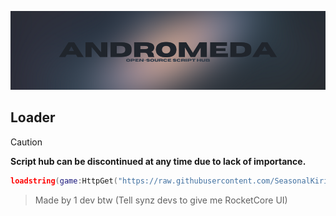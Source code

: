 ![Banner](https://github.com/SeasonalKirito/Andromeda/blob/main/images/andromeda-banner.png?raw=true)
## Loader
> [!CAUTION]
> **Script hub can be discontinued at any time due to lack of importance.**
```lua
loadstring(game:HttpGet("https://raw.githubusercontent.com/SeasonalKirito/Andromeda/main/loader.lua"))()
```
> Made by 1 dev btw (Tell synz devs to give me RocketCore UI)

